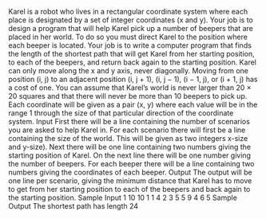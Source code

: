 Karel is a robot who lives in a rectangular coordinate system where each place is designated by a set of
integer coordinates (x and y). Your job is to design a program that will help Karel pick up a number
of beepers that are placed in her world. To do so you must direct Karel to the position where each
beeper is located. Your job is to write a computer program that finds the length of the shortest path
that will get Karel from her starting position, to each of the beepers, and return back again to the
starting position.
Karel can only move along the x and y axis, never diagonally. Moving from one position (i, j) to
an adjacent position (i, j + 1), (i, j − 1), (i − 1, j), or (i + 1, j) has a cost of one.
You can assume that Karel’s world is never larger than 20 × 20 squares and that there will never
be more than 10 beepers to pick up. Each coordinate will be given as a pair (x, y) where each value
will be in the range 1 through the size of that particular direction of the coordinate system.
Input
First there will be a line containing the number of scenarios you are asked to help Karel in. For each
scenario there will first be a line containing the size of the world. This will be given as two integers
x-size and y-size). Next there will be one line containing two numbers giving the starting position of
Karel. On the next line there will be one number giving the number of beepers. For each beeper there
will be a line containing two numbers giving the coordinates of each beeper.
Output
The output will be one line per scenario, giving the minimum distance that Karel has to move to get
from her starting position to each of the beepers and back again to the starting position.
Sample Input
1
10 10
1 1
4
2 3
5 5
9 4
6 5
Sample Output
The shortest path has length 24
